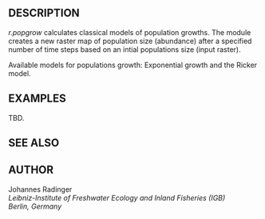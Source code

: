 ## DESCRIPTION

*r.popgrow* calculates classical models of population growths. The
module creates a new raster map of population size (abundance) after a
specified number of time steps based on an intial populations size
(input raster).

Available models for populations growth: Exponential growth and the
Ricker model.

## EXAMPLES

TBD.

## SEE ALSO

## AUTHOR

Johannes Radinger  
*Leibniz-Institute of Freshwater Ecology and Inland Fisheries (IGB)  
Berlin, Germany*
